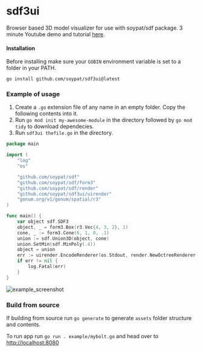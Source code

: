 # sdf3ui
Browser based 3D model visualizer for use with soypat/sdf package. 3 minute Youtube demo and tutorial [here](https://www.youtube.com/watch?v=t-N9gOMKupw&ab_channel=PatWhitti).

#### Installation
Before installing make sure your `GOBIN` environment variable is set to a folder in your PATH.
```shell
go install github.com/soypat/sdf3ui@latest
```

### Example of usage
1. Create a `.go` extension file of any name in an empty folder. Copy the following contents into it. 
2. Run `go mod init my-awesome-module` in the directory followed by `go mod tidy` to download dependecies.
3. Run `sdf3ui thefile.go` in the directory.

```go
package main

import (
	"log"
	"os"

	"github.com/soypat/sdf"
	"github.com/soypat/sdf/form3"
	"github.com/soypat/sdf/render"
	"github.com/soypat/sdf3ui/uirender"
	"gonum.org/v1/gonum/spatial/r3"
)

func main() {
	var object sdf.SDF3
	object, _ = form3.Box(r3.Vec{4, 3, 2}, 1)
	cone, _ := form3.Cone(6, 1, 0, .1)
	union := sdf.Union3D(object, cone)
	union.SetMin(sdf.MinPoly(.4))
	object = union
	err := uirender.EncodeRenderer(os.Stdout, render.NewOctreeRenderer(object, 200))
	if err != nil {
		log.Fatal(err)
	}
}
```

![example_screenshot](https://user-images.githubusercontent.com/26156425/167276444-7898f12f-ff25-403a-a0fd-af5e48b2ad21.png)


### Build from source
If building from source run `go generate` to generate `assets` folder structure and contents.

To run app run `go run . example/mybolt.go` and head over to [http://localhost:8080](http://localhost:8080)

